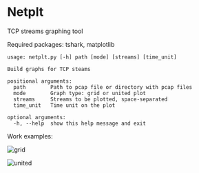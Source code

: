 # Netplt

TCP streams graphing tool

Required packages: tshark, matplotlib

```
usage: netplt.py [-h] path [mode] [streams] [time_unit]

Build graphs for TCP steams

positional arguments:
  path        Path to pcap file or directory with pcap files
  mode        Graph type: grid or united plot
  streams     Streams to be plotted, space-separated
  time_unit   Time unit on the plot

optional arguments:
  -h, --help  show this help message and exit
```
Work examples:

![grid](https://helicopter.intra.ispras.ru/vovchenko.ra/netplt/-/blob/master/streams_graph_grid_test.png)

![united](https://helicopter.intra.ispras.ru/vovchenko.ra/netplt/-/blob/master/streams_graph_united_test.png)